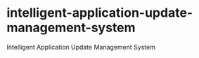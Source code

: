 # intelligent-application-update-management-system
Intelligent Application Update Management System
